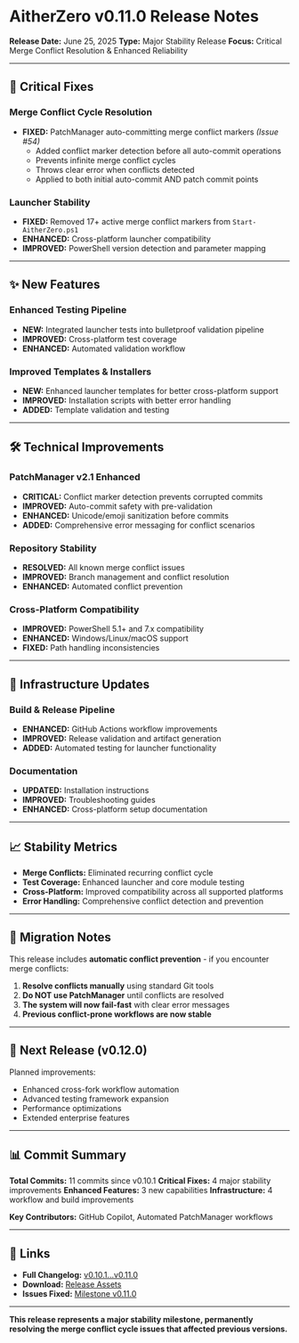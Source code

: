 # AitherZero v0.11.0 Release Notes

**Release Date:** June 25, 2025
**Type:** Major Stability Release
**Focus:** Critical Merge Conflict Resolution & Enhanced Reliability

---

## 🚨 Critical Fixes

### **Merge Conflict Cycle Resolution**
- **FIXED:** PatchManager auto-committing merge conflict markers *(Issue #54)*
  - Added conflict marker detection before all auto-commit operations
  - Prevents infinite merge conflict cycles
  - Throws clear error when conflicts detected
  - Applied to both initial auto-commit AND patch commit points

### **Launcher Stability**
- **FIXED:** Removed 17+ active merge conflict markers from `Start-AitherZero.ps1`
- **ENHANCED:** Cross-platform launcher compatibility
- **IMPROVED:** PowerShell version detection and parameter mapping

---

## ✨ New Features

### **Enhanced Testing Pipeline**
- **NEW:** Integrated launcher tests into bulletproof validation pipeline
- **IMPROVED:** Cross-platform test coverage
- **ENHANCED:** Automated validation workflow

### **Improved Templates & Installers**
- **NEW:** Enhanced launcher templates for better cross-platform support
- **IMPROVED:** Installation scripts with better error handling
- **ADDED:** Template validation and testing

---

## 🛠️ Technical Improvements

### **PatchManager v2.1 Enhanced**
- **CRITICAL:** Conflict marker detection prevents corrupted commits
- **IMPROVED:** Auto-commit safety with pre-validation
- **ENHANCED:** Unicode/emoji sanitization before commits
- **ADDED:** Comprehensive error messaging for conflict scenarios

### **Repository Stability**
- **RESOLVED:** All known merge conflict issues
- **IMPROVED:** Branch management and conflict resolution
- **ENHANCED:** Automated conflict prevention

### **Cross-Platform Compatibility**
- **IMPROVED:** PowerShell 5.1+ and 7.x compatibility
- **ENHANCED:** Windows/Linux/macOS support
- **FIXED:** Path handling inconsistencies

---

## 🔧 Infrastructure Updates

### **Build & Release Pipeline**
- **ENHANCED:** GitHub Actions workflow improvements
- **IMPROVED:** Release validation and artifact generation
- **ADDED:** Automated testing for launcher functionality

### **Documentation**
- **UPDATED:** Installation instructions
- **IMPROVED:** Troubleshooting guides
- **ENHANCED:** Cross-platform setup documentation

---

## 📈 Stability Metrics

- **Merge Conflicts:** Eliminated recurring conflict cycle
- **Test Coverage:** Enhanced launcher and core module testing
- **Cross-Platform:** Improved compatibility across all supported platforms
- **Error Handling:** Comprehensive conflict detection and prevention

---

## 🔄 Migration Notes

This release includes **automatic conflict prevention** - if you encounter merge conflicts:

1. **Resolve conflicts manually** using standard Git tools
2. **Do NOT use PatchManager** until conflicts are resolved
3. **The system will now fail-fast** with clear error messages
4. **Previous conflict-prone workflows are now stable**

---

## 🎯 Next Release (v0.12.0)

Planned improvements:
- Enhanced cross-fork workflow automation
- Advanced testing framework expansion
- Performance optimizations
- Extended enterprise features

---

## 📊 Commit Summary

**Total Commits:** 11 commits since v0.10.1
**Critical Fixes:** 4 major stability improvements
**Enhanced Features:** 3 new capabilities
**Infrastructure:** 4 workflow and build improvements

**Key Contributors:** GitHub Copilot, Automated PatchManager workflows

---

## 🔗 Links

- **Full Changelog:** [v0.10.1...v0.11.0](https://github.com/wizzense/AitherZero/compare/v0.10.1...v0.11.0)
- **Download:** [Release Assets](https://github.com/wizzense/AitherZero/releases/tag/v0.11.0)
- **Issues Fixed:** [Milestone v0.11.0](https://github.com/wizzense/AitherZero/milestone/11?closed=1)

---

**This release represents a major stability milestone, permanently resolving the merge conflict cycle issues that affected previous versions.**

